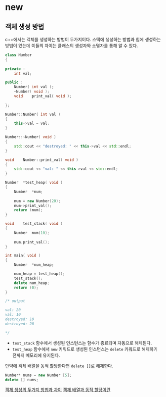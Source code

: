 # new

## 객체 생성 방법
c++에서는 객체를 생성하는 방법이 두가지이다. 스택에 생성하는 방법과 힙에 생성하는 방법이 있는데 이들의 차이는 클래스의 생성자와 소멸자를 통해 알 수 있다.  

```cpp
class Number
{
	
private :
	int val;

public :
	Number( int val );
	~Number( void );
	void	print_val( void );
	
};

Number::Number( int val )
{
	this->val = val;
}

Number::~Number( void )
{
	std::cout << "destroyed: " << this->val << std::endl;
}

void	Number::print_val( void )
{
	std::cout << "val: " << this->val << std::endl;
}

Number	*test_heap( void )
{
	Number	*num;
	
	num = new Number(20);
	num->print_val();
	return (num);
}

void	test_stack( void )
{
	Number	num(10);
	
	num.print_val();
}

int	main( void )
{
	Number	*num_heap;

	num_heap = test_heap();
	test_stack();
	delete num_heap;
	return (0);
}

/* output

val: 20
val: 10
destroyed: 10
destroyed: 20

*/
```
- `test_stack` 함수에서 생성된 인스턴스는 함수가 종료되며 자동으로 해제된다.  
- `test_heap` 함수에서 `new` 키워드로 생성된 인스턴스는 `delete` 키워드로 해제하기 전까지 메모리에 유지된다.  

만약에 객체 배열을 동적 할당한다면 `delete []`로 해제한다.

```cpp
Number*	nums = new Number [5];
delete [] nums;
```

[객체 생성의 두가지 방법과 차이](https://yoon90.tistory.com/13)
[객체 배열과 동적 할당이란](https://blog.naver.com/PostView.nhn?blogId=kartmon&logNo=221503845077)
